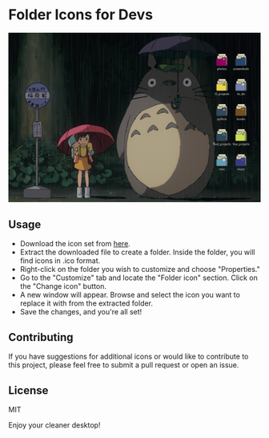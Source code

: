 # Folder Icons for Devs

![Folder Icons for Devs](img/desktop.png)

## Usage

- Download the icon set from [here](downloads/devs_folders_icons.zip).
- Extract the downloaded file to create a folder. Inside the folder, you will find icons in .ico format.
- Right-click on the folder you wish to customize and choose "Properties."
- Go to the "Customize" tab and locate the "Folder icon" section. Click on the "Change icon" button.
- A new window will appear. Browse and select the icon you want to replace it with from the extracted folder.
- Save the changes, and you're all set!


## Contributing

If you have suggestions for additional icons or would like to contribute to this project, please feel free to submit a pull request or open an issue.

## License

MIT


Enjoy your cleaner desktop!
